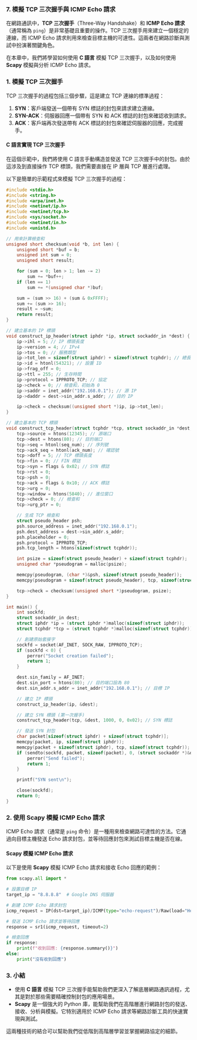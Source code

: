 ### **7. 模擬 TCP 三次握手與 ICMP Echo 請求**

在網路通訊中，**TCP 三次握手**（Three-Way Handshake）和 **ICMP Echo 請求**（通常稱為 `ping`）是非常基礎且重要的操作。TCP 三次握手用來建立一個穩定的連線，而 ICMP Echo 請求則用來檢查目標主機的可達性。這兩者在網路診斷與測試中扮演著關鍵角色。

在本章中，我們將學習如何使用 **C 語言** 模擬 TCP 三次握手，以及如何使用 **Scapy** 模擬與分析 ICMP Echo 請求。

### **1. 模擬 TCP 三次握手**

TCP 三次握手的過程包括三個步驟，這是建立 TCP 連線的標準過程：
1. **SYN**：客戶端發送一個帶有 SYN 標誌的封包來請求建立連線。
2. **SYN-ACK**：伺服器回應一個帶有 SYN 和 ACK 標誌的封包來確認收到請求。
3. **ACK**：客戶端再次發送帶有 ACK 標誌的封包來確認伺服器的回應，完成握手。

#### **C 語言實現 TCP 三次握手**

在這個示範中，我們將使用 C 語言手動構造並發送 TCP 三次握手中的封包。由於這涉及到直接操作 TCP 標頭，我們需要直接在 IP 層與 TCP 層進行處理。

以下是簡單的示範程式來模擬 TCP 三次握手的過程：

```c
#include <stdio.h>
#include <string.h>
#include <arpa/inet.h>
#include <netinet/ip.h>
#include <netinet/tcp.h>
#include <sys/socket.h>
#include <netinet/in.h>
#include <unistd.h>

// 用來計算檢查和
unsigned short checksum(void *b, int len) {
    unsigned short *buf = b;
    unsigned int sum = 0;
    unsigned short result;

    for (sum = 0; len > 1; len -= 2)
        sum += *buf++;
    if (len == 1)
        sum += *(unsigned char *)buf;

    sum = (sum >> 16) + (sum & 0xFFFF);
    sum += (sum >> 16);
    result = ~sum;
    return result;
}

// 建立基本的 IP 標頭
void construct_ip_header(struct iphdr *ip, struct sockaddr_in *dest) {
    ip->ihl = 5; // IP 標頭長度
    ip->version = 4; // IPv4
    ip->tos = 0; // 服務類型
    ip->tot_len = sizeof(struct iphdr) + sizeof(struct tcphdr); // 總長度
    ip->id = htonl(54321); // 設置 ID
    ip->frag_off = 0;
    ip->ttl = 255; // 生存時間
    ip->protocol = IPPROTO_TCP; // 協定
    ip->check = 0; // 檢查和，初始為 0
    ip->saddr = inet_addr("192.168.0.1"); // 源 IP
    ip->daddr = dest->sin_addr.s_addr; // 目的 IP

    ip->check = checksum((unsigned short *)ip, ip->tot_len);
}

// 建立基本的 TCP 標頭
void construct_tcp_header(struct tcphdr *tcp, struct sockaddr_in *dest, int seq_num, int ack_num, unsigned short flags) {
    tcp->source = htons(12345); // 源端口
    tcp->dest = htons(80); // 目的端口
    tcp->seq = htonl(seq_num); // 序列號
    tcp->ack_seq = htonl(ack_num); // 確認號
    tcp->doff = 5; // TCP 標頭長度
    tcp->fin = 0; // FIN 標誌
    tcp->syn = flags & 0x02; // SYN 標誌
    tcp->rst = 0;
    tcp->psh = 0;
    tcp->ack = flags & 0x10; // ACK 標誌
    tcp->urg = 0;
    tcp->window = htons(5840); // 進位窗口
    tcp->check = 0; // 檢查和
    tcp->urg_ptr = 0;

    // 生成 TCP 檢查和
    struct pseudo_header psh;
    psh.source_address = inet_addr("192.168.0.1");
    psh.dest_address = dest->sin_addr.s_addr;
    psh.placeholder = 0;
    psh.protocol = IPPROTO_TCP;
    psh.tcp_length = htons(sizeof(struct tcphdr));

    int psize = sizeof(struct pseudo_header) + sizeof(struct tcphdr);
    unsigned char *pseudogram = malloc(psize);

    memcpy(pseudogram, (char *)&psh, sizeof(struct pseudo_header));
    memcpy(pseudogram + sizeof(struct pseudo_header), tcp, sizeof(struct tcphdr));

    tcp->check = checksum((unsigned short *)pseudogram, psize);
}

int main() {
    int sockfd;
    struct sockaddr_in dest;
    struct iphdr *ip = (struct iphdr *)malloc(sizeof(struct iphdr));
    struct tcphdr *tcp = (struct tcphdr *)malloc(sizeof(struct tcphdr));

    // 創建原始套接字
    sockfd = socket(AF_INET, SOCK_RAW, IPPROTO_TCP);
    if (sockfd < 0) {
        perror("Socket creation failed");
        return 1;
    }

    dest.sin_family = AF_INET;
    dest.sin_port = htons(80); // 目的端口設為 80
    dest.sin_addr.s_addr = inet_addr("192.168.0.1"); // 目標 IP

    // 建立 IP 標頭
    construct_ip_header(ip, &dest);

    // 建立 SYN 標頭 (第一次握手)
    construct_tcp_header(tcp, &dest, 1000, 0, 0x02); // SYN 標誌

    // 發送 SYN 封包
    char packet[sizeof(struct iphdr) + sizeof(struct tcphdr)];
    memcpy(packet, ip, sizeof(struct iphdr));
    memcpy(packet + sizeof(struct iphdr), tcp, sizeof(struct tcphdr));
    if (sendto(sockfd, packet, sizeof(packet), 0, (struct sockaddr *)&dest, sizeof(dest)) < 0) {
        perror("Send failed");
        return 1;
    }

    printf("SYN sent\n");

    close(sockfd);
    return 0;
}
```

### **2. 使用 Scapy 模擬 ICMP Echo 請求**

ICMP Echo 請求（通常是 `ping` 命令）是一種用來檢查網路可達性的方法。它通過向目標主機發送 Echo 請求封包，並等待回應封包來測試目標主機是否在線。

#### **Scapy 模擬 ICMP Echo 請求**

以下是使用 **Scapy** 模擬 ICMP Echo 請求和接收 Echo 回應的範例：

```python
from scapy.all import *

# 設置目標 IP
target_ip = "8.8.8.8"  # Google DNS 伺服器

# 創建 ICMP Echo 請求封包
icmp_request = IP(dst=target_ip)/ICMP(type="echo-request")/Raw(load="Hello!")

# 發送 ICMP Echo 請求並等待回應
response = sr1(icmp_request, timeout=2)

# 檢查回應
if response:
    print(f"收到回應: {response.summary()}")
else:
    print("沒有收到回應")
```

### **3. 小結**

- 使用 **C 語言** 模擬 TCP 三次握手能幫助我們更深入了解底層網路通訊過程，尤其是對於那些需要精確控制封包的應用場景。
- **Scapy** 是一個強大的 Python 庫，能幫助我們在高階層進行網路封包的發送、接收、分析與模擬。它特別適用於 ICMP Echo 請求等網路診斷工具的快速實現與測試。

這兩種技術的結合可以幫助我們從低階到高階層學習並掌握網路協定的細節。